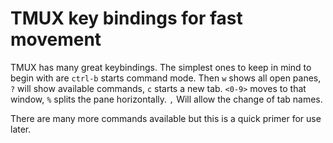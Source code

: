 # TMUX key bindings for fast movement

TMUX has many great keybindings. The simplest ones to keep in mind to begin with are `ctrl-b` starts command mode. Then `w` shows all open panes, `?` will show available commands, `c` starts a new tab. `<0-9>` moves to that window, `%` splits the pane horizontally. `,` Will allow the change of tab names.

There are many more commands available but this is a quick primer for use later. 
